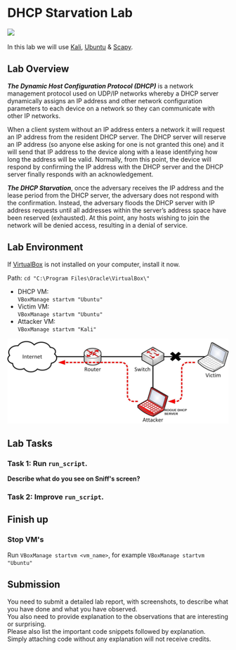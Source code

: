 # DHCP Starvation Lab
![](https://img.shields.io/badge/license-Apache--2.0-brightgreen.svg)

In this lab we will use [Kali](https://www.kali.org), [Ubuntu](https://www.ubuntu.com) & [Scapy](https://scapy.net/). 

## Lab Overview
***The Dynamic Host Configuration Protocol (DHCP)*** is a network management protocol used on UDP/IP networks whereby a DHCP server dynamically assigns an IP address and other network configuration parameters to each device on a network so they can communicate with other IP networks.

When a client system without an IP address enters a network it will request an IP address from the resident DHCP server. The DHCP server will reserve an IP address (so anyone else asking for one is not granted this one) and it will send that IP address to the device along with a lease identifying how long the address will be valid. Normally, from this point, the device will respond by confirming the IP address with the DHCP server and the DHCP server finally responds with an acknowledgement.

***The DHCP Starvation***, once the adversary receives the IP address and the lease period from the DHCP server, the adversary does not respond with the confirmation. Instead, the adversary floods the DHCP server with IP address requests until all addresses within the server’s address space have been reserved (exhausted). At this point, any hosts wishing to join the network will be denied access, resulting in a denial of service.

## Lab Environment
If [VirtualBox](https://www.virtualbox.org) is not installed on your computer, install it now.<br>

Path: `cd "C:\Program Files\Oracle\VirtualBox\"`<br>

- DHCP VM:<br>
  `VBoxManage startvm "Ubuntu"`<br>
- Victim VM:<br>
  `VBoxManage startvm "Ubuntu"`<br>
- Attacker VM:<br>
  `VBoxManage startvm "Kali"`<br>

![](Images/dhcp_spoofing.jpg)

## Lab Tasks
### Task 1: Run `run_script`.
**Describe what do you see on Sniff's screen?**

### Task 2: Improve `run_script`.


## Finish up
### Stop VM's
Run `VBoxManage startvm <vm_name>`, for example `VBoxManage startvm "Ubuntu"`

## Submission
You need to submit a detailed lab report, with screenshots, to describe what you have done and what you have observed.<br>
You also need to provide explanation to the observations that are interesting or surprising.<br>
Please also list the important code snippets followed by explanation.<br>
Simply attaching code without any explanation will not receive credits.
